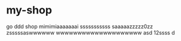 # my-shop
go ddd shop
mimimiaaaaaaai
sssssssssss
saaaaazzzzz0zz
zsssssaswwwwww
wwwwwwwwwwwwwwwwwwww
asd
12ssss
d
